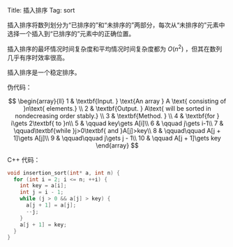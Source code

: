 Title: 插入排序
Tag: sort

插入排序将数列划分为“已排序的”和“未排序的”两部分，每次从“未排序的”元素中选择一个插入到“已排序的”元素中的正确位置。

插入排序的最坏情况时间复杂度和平均情况时间复杂度都为 $O(n^2)$ ，但其在数列几乎有序时效率很高。

插入排序是一个稳定排序。

伪代码：

$$
\begin{array}{ll}
1 & \textbf{Input. } \text{An array } A \text{ consisting of }n\text{ elements.} \\
2 & \textbf{Output. } A\text{ will be sorted in nondecreasing order stably.} \\
3 & \textbf{Method. }  \\
4 & \textbf{for } i\gets 2\textbf{ to }n\\
5 & \qquad key\gets A[i]\\
6 & \qquad j\gets i-1\\
7 & \qquad\textbf{while }j>0\textbf{ and }A[j]>key\\
8 & \qquad\qquad A[j + 1]\gets A[j]\\
9 & \qquad\qquad j\gets j - 1\\
10 & \qquad A[j + 1]\gets key
\end{array}
$$

C++ 代码：

```cpp
void insertion_sort(int* a, int n) {
  for (int i = 2; i <= n; ++i) {
    int key = a[i];
    int j = i - 1;
    while (j > 0 && a[j] > key) {
      a[j + 1] = a[j];
      --j;
    }
    a[j + 1] = key;
  }
}
```
